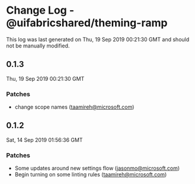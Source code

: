 # Change Log - @uifabricshared/theming-ramp

This log was last generated on Thu, 19 Sep 2019 00:21:30 GMT and should not be manually modified.

## 0.1.3
Thu, 19 Sep 2019 00:21:30 GMT

### Patches

- change scope names (taamireh@microsoft.com)
## 0.1.2
Sat, 14 Sep 2019 01:56:36 GMT

### Patches

- Some updates around new settings flow (jasonmo@microsoft.com)
- Begin turning on some linting rules (taamireh@microsoft.com)